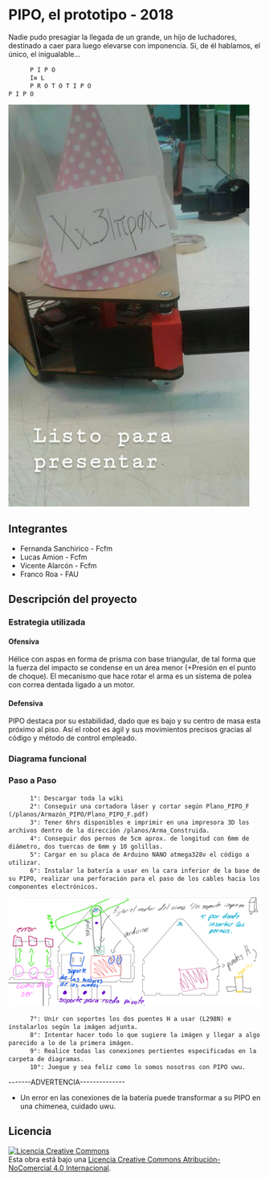 # PIPO, el prototipo - 2018
Nadie pudo presagiar la llegada de un grande, un hijo de luchadores, destinado a caer para luego elevarse con imponencia. Sí, de él hablamos, el único, el inigualable...

          P I P O
          I≡ L
          P R O T O T I P O
    P I P O

![The Big PIPO](/multimedia/PIPO_uwu.jpeg)


## Integrantes
- Fernanda Sanchirico - Fcfm
- Lucas Amion - Fcfm
- Vicente Alarcón - Fcfm
- Franco Roa - FAU


## Descripción del proyecto

### Estrategia utilizada
#### Ofensiva
Hélice con aspas en forma de prisma con base triangular, de tal forma que la fuerza del impacto se condense en un área menor (+Presión en el punto de choque). El mecanismo que hace rotar el arma es un sistema de polea con correa dentada ligado a un motor.

#### Defensiva
PIPO destaca por su estabilidad, dado que es bajo y su centro de masa esta próximo al piso. Así el robot es ágil y sus movimientos precisos gracias al código y método de control empleado.

### Diagrama funcional


### Paso a Paso
          1°: Descargar toda la wiki
          2°: Conseguir una cortadora láser y cortar según Plano_PIPO_F (/planos/Armazón_PIPO/Plano_PIPO_F.pdf)
          3°: Tener 6hrs disponibles e imprimir en una impresora 3D los archivos dentro de la dirección /planos/Arma_Construida.
          4°: Conseguir dos pernos de 5cm aprox. de longitud con 6mm de diámetro, dos tuercas de 6mm y 10 golillas.
          5°: Cargar en su placa de Arduino NANO atmega328v el código a utilizar.
          6°: Instalar la batería a usar en la cara inferior de la base de su PIPO, realizar una perforación para el paso de los cables hacia los componentes electrónicos.
![Explicación](/planos/Armazón_PIPO/Explicación_construcción.png)

          7°: Unir con soportes los dos puentes H a usar (L298N) e instalarlos según la imágen adjunta.
          8°: Intentar hacer todo lo que sugiere la imágen y llegar a algo parecido a lo de la primera imágen.
          9°: Realice todas las conexiones pertientes especificadas en la carpeta de diagramas.
          10°: Juegue y sea feliz como lo somos nosotros con PIPO uwu.

-------ADVERTENCIA--------------
- Un error en las conexiones de la batería puede transformar a su PIPO en una chimenea, cuidado uwu.

## Licencia
<a rel="license" href="http://creativecommons.org/licenses/by-nc/4.0/"><img alt="Licencia Creative Commons" style="border-width:0" src="https://i.creativecommons.org/l/by-nc/4.0/88x31.png" /></a><br />Esta obra está bajo una <a rel="license" href="http://creativecommons.org/licenses/by-nc/4.0/">Licencia Creative Commons Atribución-NoComercial 4.0 Internacional</a>.
